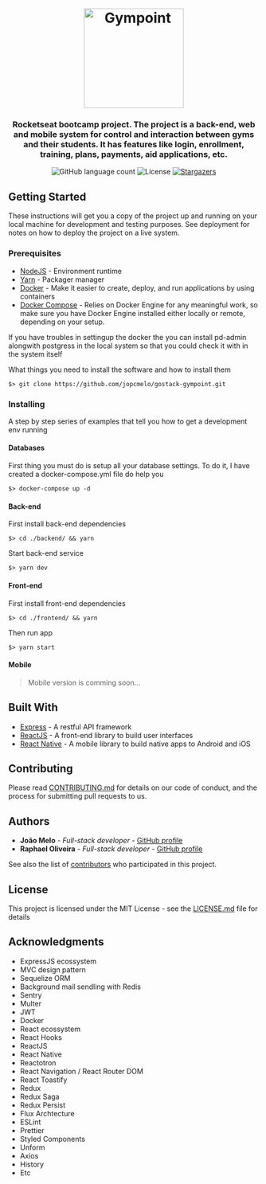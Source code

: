 <h1 align="center">
  <img alt="Gympoint" title="Gympoint" src=".github/gympoint-logo.png" width="200px" />
</h1>

<h3 align="center">
  Rocketseat bootcamp project. The project is a back-end, web and mobile system for control and interaction between gyms and their students. It has features like login, enrollment, training, plans, payments, aid applications, etc.
</h3>

<p align="center">
  <img alt="GitHub language count" src="https://img.shields.io/github/languages/count/jopcmelo/gostack-gympoint?color=%2304D361">

  <img alt="License" src="https://img.shields.io/badge/license-MIT-%2304D361">

  <a href="https://github.com/jopcmelo/gostack-gympoint/stargazers">
    <img alt="Stargazers" src="https://img.shields.io/github/stars/jopcmelo/gostack-gympoint?style=social">
  </a>
</p>

## Getting Started

These instructions will get you a copy of the project up and running on your local machine for development and testing purposes. See deployment for notes on how to deploy the project on a live system.

### Prerequisites
- [NodeJS](https://nodejs.org/en/) - Environment runtime
- [Yarn](https://yarnpkg.com/en/docs/install) - Packager manager
- [Docker](https://docs.docker.com/install/) - Make it easier to create, deploy, and run applications by using containers
- [Docker Compose](https://docs.docker.com/compose/install/) - Relies on Docker Engine for any meaningful work, so make sure you have Docker Engine installed either locally or remote, depending on your setup.


If you have troubles in settingup the docker the you can install pd-admin alongwith postgress in the local system so that you could check it with in the system itself 


What things you need to install the software and how to install them

```
$> git clone https://github.com/jopcmelo/gostack-gympoint.git
```

### Installing

A step by step series of examples that tell you how to get a development env running

#### Databases
First thing you must do is setup all your database settings. To do it, I have created a docker-compose.yml file do help you
```
$> docker-compose up -d
```

#### Back-end
First install back-end dependencies
```
$> cd ./backend/ && yarn
```
Start back-end service
```
$> yarn dev 
```

#### Front-end
First install front-end dependencies
```
$> cd ./frontend/ && yarn
```
Then run app
```
$> yarn start
```

#### Mobile
> Mobile version is comming soon...

## Built With

* [Express](http://www.dropwizard.io/1.0.2/docs/) - A restful API framework
* [ReactJS](https://pt-br.reactjs.org/) - A front-end library to build user interfaces
* [React Native](https://facebook.github.io/react-native/) - A mobile library to build native apps to Android and iOS

## Contributing

Please read [CONTRIBUTING.md](https://gist.github.com/PurpleBooth/b24679402957c63ec426) for details on our code of conduct, and the process for submitting pull requests to us.

## Authors

* **João Melo** - *Full-stack developer* - [GitHub profile](https://github.com/jopcmelo)
* **Raphael Oliveira** - *Full-stack developer* - [GitHub profile](https://github.com/RaphaelOliveiraMoura)

See also the list of [contributors](https://github.com/jopcmelo/gostack-gympoint/contributors) who participated in this project.

## License

This project is licensed under the MIT License - see the [LICENSE.md](LICENSE.md) file for details

## Acknowledgments

* ExpressJS ecossystem
* MVC design pattern
* Sequelize ORM
* Background mail sendling with Redis
* Sentry
* Multer
* JWT
* Docker
* React ecossystem
* React Hooks
* ReactJS
* React Native
* Reactotron
* React Navigation / React Router DOM
* React Toastify
* Redux
* Redux Saga
* Redux Persist
* Flux Archtecture
* ESLint
* Prettier
* Styled Components
* Unform
* Axios
* History
* Etc
